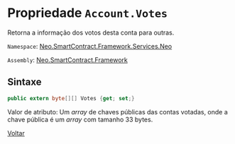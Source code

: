 # Propriedade `Account.Votes`

Retorna a informação dos votos desta conta para outras.

`Namespace`: [Neo.SmartContract.Framework.Services.Neo](../../neo.md)

`Assembly`: [Neo.SmartContract.Framework](../../../dotnet.md)

## Sintaxe

```c#
public extern byte[][] Votes {get; set;}
```

Valor de atributo: Um *array* de chaves públicas das contas votadas, onde a chave pública é um *array* com tamanho 33 bytes.



[Voltar](../Account.md)
